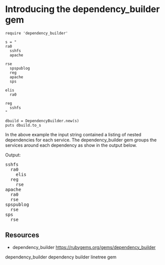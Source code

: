 # Introducing the dependency_builder gem

    require 'dependency_builder'

    s = "
    ra0
      sshfs
      apache

    rse
      spspublog
      reg
      apache
      sps

    elis
      ra0

    reg
      sshfs
    "

    dbuild = DependencyBuilder.new(s)
    puts dbuild.to_s

In the above example the input string contained  a listing of nested dependencies for each service. The dependency_builder gem groups the services around each dependency as show in the output below.


Output:

<pre>
sshfs
  ra0
    elis
  reg
    rse
apache
  ra0
  rse
spspublog
  rse
sps
  rse
</pre>

## Resources

* dependency_builder https://rubygems.org/gems/dependency_builder

dependency_builder dependency builder linetree gem
